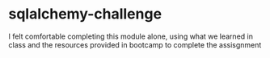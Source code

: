 # sqlalchemy-challenge
I felt comfortable completing this module alone, using what we learned in class and the resources provided in bootcamp to complete the assisgnment
